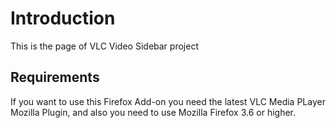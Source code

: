 # Introduction #

This is the page of VLC Video Sidebar project

## Requirements ##

If you want to use this Firefox Add-on you need the latest VLC Media PLayer Mozilla Plugin, and also you need to use Mozilla Firefox 3.6 or higher.
